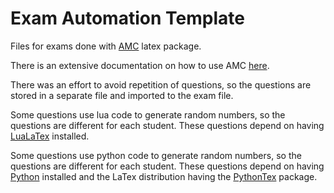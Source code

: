 # Exam Automation Template

Files for exams done with [AMC](https://www.auto-multiple-choice.net/) latex package.

There is an extensive documentation on how to use AMC [here](https://www.auto-multiple-choice.net/auto-multiple-choice.en/).

There was an effort to avoid repetition of questions, so the questions are stored in a separate file and imported to the exam file.

Some questions use lua code to generate random numbers, so the questions are different for each student.
These questions depend on having [LuaLaTex](https://www.luatex.org/) installed.

Some questions use python code to generate random numbers, so the questions are different for each student.
These questions depend on having [Python](https://www.python.org/) installed and the LaTex distribution having the [PythonTex](https://github.com/gpoore/pythontex) package.
